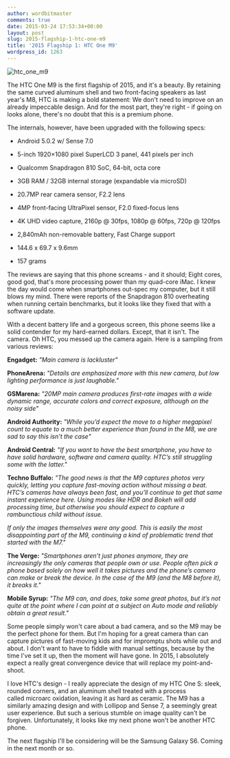 ```yaml
---
author: wordbitmaster
comments: true
date: 2015-03-24 17:53:34+00:00
layout: post
slug: 2015-flagship-1-htc-one-m9
title: '2015 Flagship 1: HTC One M9'
wordpress_id: 1263
---
```


![htc_one_m9](https://wordbitarchives.files.wordpress.com/2015/03/htc_one_m9.jpg)

The HTC One M9 is the first flagship of 2015, and it's a beauty. By retaining the same curved aluminum shell and two front-facing speakers as last year's M8, HTC is making a bold statement: We don't need to improve on an already impeccable design. And for the most part, they're right - if going on looks alone, there's no doubt that this is a premium phone.

The internals, however, have been upgraded with the following specs:

- Android 5.0.2 w/ Sense 7.0

- 5-inch 1920×1080 pixel SuperLCD 3 panel, 441 pixels per inch

- Qualcomm Snapdragon 810 SoC, 64-bit, octa core

- 3GB RAM / 32GB internal storage (expandable via microSD)

- 20.7MP rear camera sensor, F2.2 lens

- 4MP front-facing UltraPixel sensor, F2.0 fixed-focus lens

- 4K UHD video capture, 2160p @ 30fps, 1080p @ 60fps, 720p @ 120fps

- 2,840mAh non-removable battery, Fast Charge support

- 144.6 x 69.7 x 9.6mm

- 157 grams

The reviews are saying that this phone screams - and it should; Eight cores, good god, that's more processing power than my quad-core iMac. I knew the day would come when smartphones out-spec my computer, but it still blows my mind. There were reports of the Snapdragon 810 overheating when running certain benchmarks, but it looks like they fixed that with a software update.

With a decent battery life and a gorgeous screen, this phone seems like a solid contender for my hard-earned dollars. Except, that it isn't. The camera. Oh HTC, you messed up the camera again. Here is a sampling from various reviews:

**Engadget:**
_"Main camera is lackluster"_

**PhoneArena:**
_"Details are emphasized more with this new camera, but low lighting performance is just laughable."_

**GSMarena:**
_"20MP main camera produces first-rate images with a wide dynamic range, accurate colors and correct exposure, although on the noisy side"_

**Android Authority:**
_"While you’d expect the move to a higher megapixel count to equate to a much better experience than found in the M8, we are sad to say this isn’t the case"_

**Android Central:**
_"If you want to have the best smartphone, you have to have solid hardware, software and camera quality. HTC’s still struggling some with the latter."_

**Techno Buffalo:**
_"The good news is that the M9 captures photos very quickly, letting you capture fast-moving action without missing a beat. HTC’s cameras have always been fast, and you’ll continue to get that same instant experience here. Using modes like HDR and Bokeh will add processing time, but otherwise you should expect to capture a rambunctious child without issue._

_If only the images themselves were any good. This is easily the most disappointing part of the M9, continuing a kind of problematic trend that started with the M7."_

**The Verge:**
_"Smartphones aren’t just phones anymore, they are increasingly the only cameras that people own or use. People often pick a phone based solely on how well it takes pictures and the phone’s camera can make or break the device. In the case of the M9 (and the M8 before it), it breaks it."_

**Mobile Syrup:**
_"The M9 can, and does, take some great photos, but it’s not quite at the point where I can point at a subject on Auto mode and reliably obtain a great result."_

Some people simply won't care about a bad camera, and so the M9 may be the perfect phone for them. But I'm hoping for a great camera than can capture pictures of fast-moving kids and for impromptu shots while out and about. I don't want to have to fiddle with manual settings, because by the time I've set it up, then the moment will have gone. In 2015, I absolutely expect a really great convergence device that will replace my point-and-shoot.

I love HTC's design - I really appreciate the design of my HTC One S: sleek, rounded corners, and an aluminum shell treated with a process called microarc oxidation, leaving it as hard as ceramic. The M9 has a similarly amazing design and with Lollipop and Sense 7, a seemingly great user experience. But such a serious stumble on image quality can't be forgiven. Unfortunately, it looks like my next phone won't be another HTC phone.

The next flagship I'll be considering will be the Samsung Galaxy S6. Coming in the next month or so.
